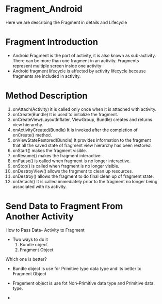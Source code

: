 # Fragment_Android
Here we are describing the Fragment in details and Lifecycle

# Fragment Introduction 

- Android Fragment is the part of activity, it is also known as sub-activity. There can be more than one fragment in an activity. Fragments represent multiple screen inside one activity
- Android fragment lifecycle is affected by activity lifecycle because fragments are included in activity.

# Method	Description
1)	onAttach(Activity)	it is called only once when it is attached with activity.
2)	onCreate(Bundle)	It is used to initialize the fragment.
3)	onCreateView(LayoutInflater, ViewGroup, Bundle)	creates and returns view hierarchy.
4)	onActivityCreated(Bundle)	It is invoked after the completion of onCreate() method.
5)	onViewStateRestored(Bundle)	It provides information to the fragment that all the saved state of fragment view hierarchy has been restored.
6)	onStart()	makes the fragment visible.
7)	onResume()	makes the fragment interactive.
8)	onPause()	is called when fragment is no longer interactive.
9)	onStop()	is called when fragment is no longer visible.
10)	onDestroyView()	allows the fragment to clean up resources.
11)	onDestroy()	allows the fragment to do final clean up of fragment state.
12)	onDetach()	It is called immediately prior to the fragment no longer being associated with its activity.

# Send Data to Fragment From Another Activity

How to Pass Data-  Activity to Fragment

- Two ways to do it
  1. Bundle object 
  2. Fragment Object
  
Which one is better? 
- Bundle object is use for Primitive type data type and its better to Fragment Object
- Fragement object is use fot Non-Primitive data type and Primitive data type. 



- 
